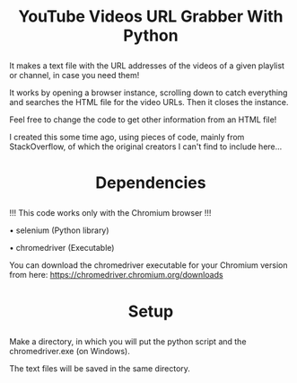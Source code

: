 # <p align="center"><b>YouTube Videos URL Grabber With Python</b></p>
It makes a text file with the URL addresses of the videos of a given playlist or channel, in case you need them!

It works by opening a browser instance, scrolling down to catch everything and searches the HTML file for the video URLs. Then it closes the instance.

Feel free to change the code to get other information from an HTML file!

I created this some time ago, using pieces of code, mainly from StackOverflow, of which the original creators I can't find to include here...

# <p align="center"><b>Dependencies</b></p>
!!! This code works only with the Chromium browser !!!

• selenium (Python library)

• chromedriver (Executable)

You can download the chromedriver executable for your Chromium version from here: https://chromedriver.chromium.org/downloads

# <p align="center"><b>Setup</b></p>
Make a directory, in which you will put the python script and the chromedriver.exe (on Windows).

The text files will be saved in the same directory.
